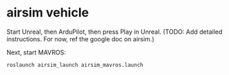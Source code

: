 # airsim vehicle

Start Unreal, then ArduPilot, then press Play in Unreal. (TODO: Add detailed instructions. For now, ref the google doc on airsim.)

Next, start MAVROS:

`roslaunch airsim_launch airsim_mavros.launch`